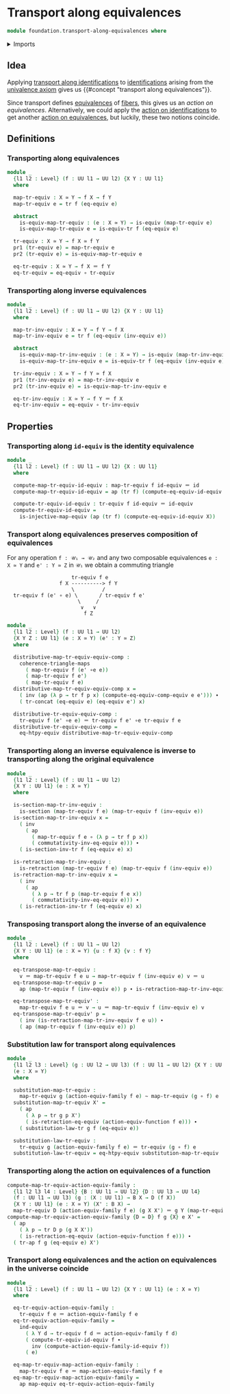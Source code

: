 # Transport along equivalences

```agda
module foundation.transport-along-equivalences where
```

<details><summary>Imports</summary>

```agda
open import foundation.action-on-equivalences-functions
open import foundation.action-on-equivalences-type-families
open import foundation.action-on-identifications-functions
open import foundation.dependent-pair-types
open import foundation.equivalence-extensionality
open import foundation.equivalence-induction
open import foundation.equivalences
open import foundation.transport-along-identifications
open import foundation.univalence
open import foundation.universe-levels

open import foundation-core.commuting-triangles-of-maps
open import foundation-core.function-extensionality
open import foundation-core.function-types
open import foundation-core.homotopies
open import foundation-core.identity-types
open import foundation-core.injective-maps
open import foundation-core.retractions
open import foundation-core.sections
```

</details>

## Idea

Applying
[transport along identifications](foundation-core.transport-along-identifications.md)
to [identifications](foundation-core.identity-types.md) arising from the
[univalence axiom](foundation.univalence.md) gives us
{{#concept "transport along equivalences"}}.

Since transport defines [equivalences](foundation-core.equivalences.md) of
[fibers](foundation-core.fibers-of-maps.md), this gives us an _action on
equivalences_. Alternatively, we could apply the
[action on identifications](foundation.action-on-identifications-functions.md)
to get another
[action on equivalences](foundation.action-on-equivalences-functions.md), but
luckily, these two notions coincide.

## Definitions

### Transporting along equivalences

```agda
module _
  {l1 l2 : Level} (f : UU l1 → UU l2) {X Y : UU l1}
  where

  map-tr-equiv : X ≃ Y → f X → f Y
  map-tr-equiv e = tr f (eq-equiv e)

  abstract
    is-equiv-map-tr-equiv : (e : X ≃ Y) → is-equiv (map-tr-equiv e)
    is-equiv-map-tr-equiv e = is-equiv-tr f (eq-equiv e)

  tr-equiv : X ≃ Y → f X ≃ f Y
  pr1 (tr-equiv e) = map-tr-equiv e
  pr2 (tr-equiv e) = is-equiv-map-tr-equiv e

  eq-tr-equiv : X ≃ Y → f X ＝ f Y
  eq-tr-equiv = eq-equiv ∘ tr-equiv
```

### Transporting along inverse equivalences

```agda
module _
  {l1 l2 : Level} (f : UU l1 → UU l2) {X Y : UU l1}
  where

  map-tr-inv-equiv : X ≃ Y → f Y → f X
  map-tr-inv-equiv e = tr f (eq-equiv (inv-equiv e))

  abstract
    is-equiv-map-tr-inv-equiv : (e : X ≃ Y) → is-equiv (map-tr-inv-equiv e)
    is-equiv-map-tr-inv-equiv e = is-equiv-tr f (eq-equiv (inv-equiv e))

  tr-inv-equiv : X ≃ Y → f Y ≃ f X
  pr1 (tr-inv-equiv e) = map-tr-inv-equiv e
  pr2 (tr-inv-equiv e) = is-equiv-map-tr-inv-equiv e

  eq-tr-inv-equiv : X ≃ Y → f Y ＝ f X
  eq-tr-inv-equiv = eq-equiv ∘ tr-inv-equiv
```

## Properties

### Transporting along `id-equiv` is the identity equivalence

```agda
module _
  {l1 l2 : Level} (f : UU l1 → UU l2) {X : UU l1}
  where

  compute-map-tr-equiv-id-equiv : map-tr-equiv f id-equiv ＝ id
  compute-map-tr-equiv-id-equiv = ap (tr f) (compute-eq-equiv-id-equiv X)

  compute-tr-equiv-id-equiv : tr-equiv f id-equiv ＝ id-equiv
  compute-tr-equiv-id-equiv =
    is-injective-map-equiv (ap (tr f) (compute-eq-equiv-id-equiv X))
```

### Transport along equivalences preserves composition of equivalences

For any operation `f : 𝒰₁ → 𝒰₂` and any two composable equivalences `e : X ≃ Y`
and `e' : Y ≃ Z` in `𝒰₁` we obtain a commuting triangle

```text
                     tr-equiv f e
                 f X ----------> f Y
                     \         /
  tr-equiv f (e' ∘ e) \       / tr-equiv f e'
                       \     /
                        ∨   ∨
                         f Z
```

```agda
module _
  {l1 l2 : Level} (f : UU l1 → UU l2)
  {X Y Z : UU l1} (e : X ≃ Y) (e' : Y ≃ Z)
  where

  distributive-map-tr-equiv-equiv-comp :
    coherence-triangle-maps
      ( map-tr-equiv f (e' ∘e e))
      ( map-tr-equiv f e')
      ( map-tr-equiv f e)
  distributive-map-tr-equiv-equiv-comp x =
    ( inv (ap (λ p → tr f p x) (compute-eq-equiv-comp-equiv e e'))) ∙
    ( tr-concat (eq-equiv e) (eq-equiv e') x)

  distributive-tr-equiv-equiv-comp :
    tr-equiv f (e' ∘e e) ＝ tr-equiv f e' ∘e tr-equiv f e
  distributive-tr-equiv-equiv-comp =
    eq-htpy-equiv distributive-map-tr-equiv-equiv-comp
```

### Transporting along an inverse equivalence is inverse to transporting along the original equivalence

```agda
module _
  {l1 l2 : Level} (f : UU l1 → UU l2)
  {X Y : UU l1} (e : X ≃ Y)
  where

  is-section-map-tr-inv-equiv :
    is-section (map-tr-equiv f e) (map-tr-equiv f (inv-equiv e))
  is-section-map-tr-inv-equiv x =
    ( inv
      ( ap
        ( map-tr-equiv f e ∘ (λ p → tr f p x))
        ( commutativity-inv-eq-equiv e))) ∙
    ( is-section-inv-tr f (eq-equiv e) x)

  is-retraction-map-tr-inv-equiv :
    is-retraction (map-tr-equiv f e) (map-tr-equiv f (inv-equiv e))
  is-retraction-map-tr-inv-equiv x =
    ( inv
      ( ap
        ( λ p → tr f p (map-tr-equiv f e x))
        ( commutativity-inv-eq-equiv e))) ∙
    ( is-retraction-inv-tr f (eq-equiv e) x)
```

### Transposing transport along the inverse of an equivalence

```agda
module _
  {l1 l2 : Level} (f : UU l1 → UU l2)
  {X Y : UU l1} (e : X ≃ Y) {u : f X} {v : f Y}
  where

  eq-transpose-map-tr-equiv :
    v ＝ map-tr-equiv f e u → map-tr-equiv f (inv-equiv e) v ＝ u
  eq-transpose-map-tr-equiv p =
    ap (map-tr-equiv f (inv-equiv e)) p ∙ is-retraction-map-tr-inv-equiv f e u

  eq-transpose-map-tr-equiv' :
    map-tr-equiv f e u ＝ v → u ＝ map-tr-equiv f (inv-equiv e) v
  eq-transpose-map-tr-equiv' p =
    ( inv (is-retraction-map-tr-inv-equiv f e u)) ∙
    ( ap (map-tr-equiv f (inv-equiv e)) p)
```

### Substitution law for transport along equivalences

```agda
module _
  {l1 l2 l3 : Level} (g : UU l2 → UU l3) (f : UU l1 → UU l2) {X Y : UU l1}
  (e : X ≃ Y)
  where

  substitution-map-tr-equiv :
    map-tr-equiv g (action-equiv-family f e) ~ map-tr-equiv (g ∘ f) e
  substitution-map-tr-equiv X' =
    ( ap
      ( λ p → tr g p X')
      ( is-retraction-eq-equiv (action-equiv-function f e))) ∙
    ( substitution-law-tr g f (eq-equiv e))

  substitution-law-tr-equiv :
    tr-equiv g (action-equiv-family f e) ＝ tr-equiv (g ∘ f) e
  substitution-law-tr-equiv = eq-htpy-equiv substitution-map-tr-equiv
```

### Transporting along the action on equivalences of a function

```agda
compute-map-tr-equiv-action-equiv-family :
  {l1 l2 l3 l4 : Level} {B : UU l1 → UU l2} {D : UU l3 → UU l4}
  (f : UU l1 → UU l3) (g : (X : UU l1) → B X → D (f X))
  {X Y : UU l1} (e : X ≃ Y) (X' : B X) →
  map-tr-equiv D (action-equiv-family f e) (g X X') ＝ g Y (map-tr-equiv B e X')
compute-map-tr-equiv-action-equiv-family {D = D} f g {X} e X' =
  ( ap
    ( λ p → tr D p (g X X'))
    ( is-retraction-eq-equiv (action-equiv-function f e))) ∙
  ( tr-ap f g (eq-equiv e) X')
```

### Transport along equivalences and the action on equivalences in the universe coincide

```agda
module _
  {l1 l2 : Level} (f : UU l1 → UU l2) {X Y : UU l1} (e : X ≃ Y)
  where

  eq-tr-equiv-action-equiv-family :
    tr-equiv f e ＝ action-equiv-family f e
  eq-tr-equiv-action-equiv-family =
    ind-equiv
      ( λ Y d → tr-equiv f d ＝ action-equiv-family f d)
      ( compute-tr-equiv-id-equiv f ∙
        inv (compute-action-equiv-family-id-equiv f))
      ( e)

  eq-map-tr-equiv-map-action-equiv-family :
    map-tr-equiv f e ＝ map-action-equiv-family f e
  eq-map-tr-equiv-map-action-equiv-family =
    ap map-equiv eq-tr-equiv-action-equiv-family
```
